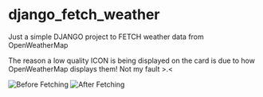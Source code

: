# django_fetch_weather
Just a simple DJANGO project to FETCH weather data from OpenWeatherMap

The reason a low quality ICON is being displayed on the card is due to how OpenWeatherMap displays them! Not my fault >.<

<img src="https://i.imgur.com/cbVeXUk.png" alt="Before Fetching"> 

<img src="https://i.imgur.com/qWgfnaT.png" alt="After Fetching"> 
